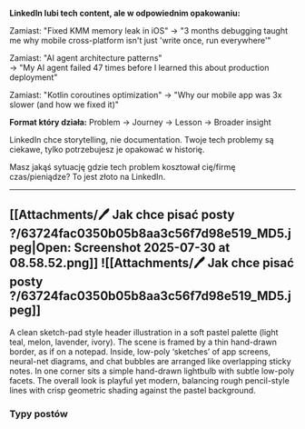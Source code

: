 **LinkedIn lubi tech content, ale w odpowiednim opakowaniu:**

Zamiast: "Fixed KMM memory leak in iOS" → "3 months debugging taught me why mobile cross-platform isn't just 'write once, run everywhere'"

Zamiast: "AI agent architecture patterns"  
→ "My AI agent failed 47 times before I learned this about production deployment"

Zamiast: "Kotlin coroutines optimization" → "Why our mobile app was 3x slower (and how we fixed it)"

**Format który działa:** Problem → Journey → Lesson → Broader insight

LinkedIn chce storytelling, nie documentation. Twoje tech problemy są ciekawe, tylko potrzebujesz je opakować w historię.

Masz jakąś sytuację gdzie tech problem kosztował cię/firmę czas/pieniądze? To jest złoto na LinkedIn.

---
[[Attachments/🖊️ Jak chce pisać posty ?/63724fac0350b05b8aa3c56f7d98e519_MD5.jpeg|Open: Screenshot 2025-07-30 at 08.58.52.png]]
![[Attachments/🖊️ Jak chce pisać posty ?/63724fac0350b05b8aa3c56f7d98e519_MD5.jpeg]]
---

A clean sketch-pad style header illustration in a soft pastel palette (light teal, melon, lavender, ivory). The scene is framed by a thin hand-drawn border, as if on a notepad. Inside, low-poly ‘sketches’ of app screens, neural-net diagrams, and chat bubbles are arranged like overlapping sticky notes. In one corner sits a simple hand-drawn lightbulb with subtle low-poly facets. The overall look is playful yet modern, balancing rough pencil-style lines with crisp geometric shading against the pastel background.

### Typy postów


### 